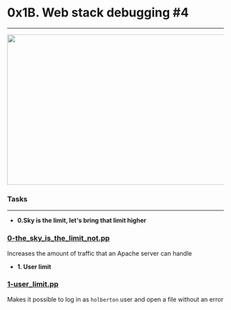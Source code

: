 # 0x1B. Web stack debugging #4
---
<img src="https://github.com/Stellanwae/alx-system_engineering-devops/assets/99267699/c264e511-bf20-4921-9940-6346af07d49a" width="700" height="350">

### Tasks
---

* **0.Sky is the limit, let's bring that limit higher**
### [0-the_sky_is_the_limit_not.pp](./0-the_sky_is_the_limit_not.pp)

Increases the amount of traffic that an Apache server can handle

* **1. User limit**
### [1-user_limit.pp](./1-user_limit.pp)

Makes it possible to log in as `holberton` user and open a file without an error
